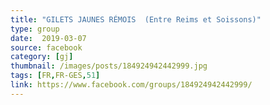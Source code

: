 ```yaml
---
title: "GILETS JAUNES RÉMOIS  (Entre Reims et Soissons)"
type: group
date:  2019-03-07
source: facebook
category: [gj]
thumbnail: /images/posts/184924942442999.jpg
tags: [FR,FR-GES,51]
link: https://www.facebook.com/groups/184924942442999/
---
```

